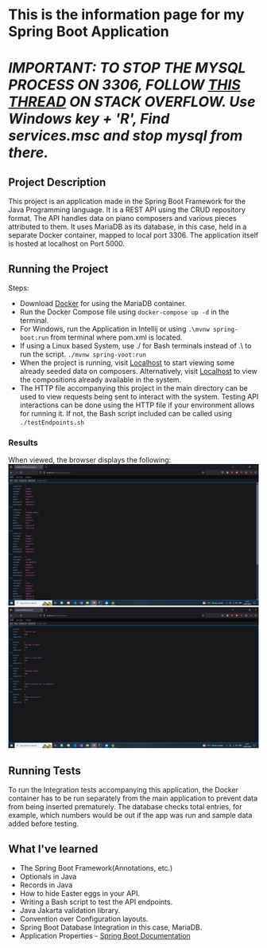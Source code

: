 # This is the information page for my Spring Boot Application

# ***IMPORTANT: TO STOP THE MYSQL PROCESS ON 3306, FOLLOW [THIS THREAD](https://stackoverflow.com/questions/68065284/specified-port-3306-is-already-in-use-when-installing-mysql) ON STACK OVERFLOW. Use Windows key + 'R', Find services.msc and stop mysql from there.***

## Project Description
This project is an application made in the Spring Boot Framework for the Java Programming language.
It is a REST API using the CRUD repository format. The API handles data on piano composers and various pieces
attributed to them. It uses MariaDB as its database, in this case, held in a separate Docker container, mapped to
local port 3306. The application itself is hosted at localhost on Port 5000.

## Running the Project
Steps:
- Download [Docker](https://www.docker.com/products/docker-desktop/) for using the MariaDB container.
- Run the Docker Compose file using ```docker-compose up -d``` in the terminal.
- For Windows, run the Application in Intellij or using ```.\mvnw spring-boot:run``` from terminal where pom.xml is located.
- If using a Linux based System, use ./ for Bash terminals instead of .\ to run the script. ```./mvnw spring-voot:run```
- When the project is running, visit [Localhost](http://localhost:5000/api/composers) to start viewing some already
seeded data on composers. Alternatively, visit [Localhost](http://localhost:5000/api/pieces) to view the compositions
already available in the system.
- The HTTP file accompanying this project in the main directory can be used to view requests being sent to interact
with the system.
Testing API interactions can be done using the HTTP file if your environment allows for running it. If not, the Bash
script included can be called using ```./testEndpoints.sh```

### Results
When viewed, the browser displays the following:
![Picture of Browser with composer Data](Screenshots/composers.png)
![Picture of Browser with piece Data](Screenshots/pieces.png)

## Running Tests
To run the Integration tests accompanying this application, the Docker container has to be run separately from the main application to prevent data from being inserted prematurely.
The database checks total entries, for example, which numbers would be out if the app was run and sample data added before testing.

## What I've learned
- The Spring Boot Framework(Annotations, etc.)
- Optionals in Java
- Records in Java
- How to hide Easter eggs in your API.
- Writing a Bash script to test the API endpoints.
- Java Jakarta validation library.
- Convention over Configuration layouts.
- Spring Boot Database Integration in this case, MariaDB.
- Application Properties - [Spring Boot Documentation](https://docs.spring.io/spring-boot/docs/current/reference/html/application-properties.html)
